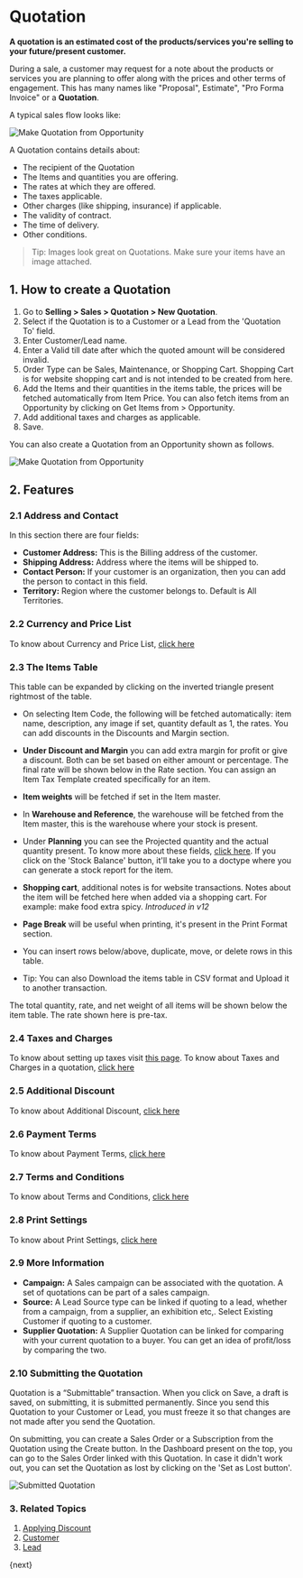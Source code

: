 <!-- add-breadcrumbs -->
# Quotation

**A quotation is an estimated cost of the products/services you're selling to your future/present customer.** 

During a sale, a customer may request for a note about the products
or services you are planning to offer along with the prices and other terms
of engagement. This has many names like "Proposal", Estimate", "Pro Forma
Invoice" or a **Quotation**.

A typical sales flow looks like:

<img class="screenshot" alt="Make Quotation from Opportunity" src="{{docs_base_url}}/assets/img/selling/selling-flow-quo.png">

A Quotation contains details about:

  * The recipient of the Quotation
  * The Items and quantities you are offering.
  * The rates at which they are offered.
  * The taxes applicable.
  * Other charges (like shipping, insurance) if applicable.
  * The validity of contract.
  * The time of delivery.
  * Other conditions.

> Tip: Images look great on Quotations. Make sure your items have an image attached.


## 1. How to create a Quotation
1. Go to **Selling > Sales > Quotation > New Quotation**.
2. Select if the Quotation is to a Customer or a Lead from the 'Quotation To' field.
3. Enter Customer/Lead name.
1. Enter a Valid till date after which the quoted amount will be considered invalid.
1. Order Type can be Sales, Maintenance, or Shopping Cart. Shopping Cart is for website shopping cart and is not intended to be created from here.
4. Add the Items and their quantities in the items table, the prices will be fetched automatically from Item Price. You can also fetch items from an Opportunity by clicking on Get Items from > Opportunity.
5. Add additional taxes and charges as applicable.
6. Save.

You can also create a Quotation from an Opportunity shown as follows.

<img class="screenshot" alt="Make Quotation from Opportunity" src="{{docs_base_url}}/assets/img/selling/make-quote-from-opp.png">

## 2. Features

### 2.1 Address and Contact
In this section there are four fields:

* **Customer Address:** This is the Billing address of the customer.
* **Shipping Address:** Address where the items will be shipped to.
* **Contact Person:** If your customer is an organization, then you can add the person to contact in this field.
* **Territory:** Region where the customer belongs to. Default is All Territories. 

### 2.2 Currency and Price List
To know about Currency and Price List, [click here](/docs/user/manual/en/selling/articles/currency-and-price-list)

### 2.3 The Items Table
This table can be expanded by clicking on the inverted triangle present rightmost of the table.

* On selecting Item Code, the following will be fetched automatically: item name, description, any image if set, quantity default as 1, the rates. You can add discounts in the Discounts and Margin section. 
* **Under Discount and Margin** you can add extra margin for profit or give a discount. Both can be set based on either amount or percentage. The final rate will be shown below in the Rate section. You can assign an Item Tax Template created specifically for an item.
* **Item weights** will be fetched if set in the Item master.
* In **Warehouse and Reference**, the warehouse will be fetched from the Item master, this is the warehouse where your stock is present.
* Under **Planning** you can see the Projected quantity and the actual quantity present. To know more about these fields, [click here](/docs/user/manual/en/stock/projected-quantity). If you click on the 'Stock Balance' button, it'll take you to a doctype where you can generate a stock report for the item.
* **Shopping cart**, additional notes is for website transactions. Notes about the item will be fetched here when added via a shopping cart. For example: make food extra spicy. *Introduced in v12*
* **Page Break** will be useful when printing, it's present in the Print Format section.

* You can insert rows below/above, duplicate, move, or delete rows in this table.

* Tip: You can also Download the items table in CSV format and Upload it to another transaction.

The total quantity, rate, and net weight of all items will be shown below the item table. The rate shown here is pre-tax.

### 2.4 Taxes and Charges
To know about setting up taxes visit [this page](/docs/user/manual/en/setting-up/setting-up-taxes).
To know about Taxes and Charges in a quotation, [click here](/docs/user/manual/en/selling/articles/taxes-and-charges)

### 2.5 Additional Discount
To know about Additional Discount, [click here](/docs/user/manual/en/selling/articles/additional-discount)

### 2.6 Payment Terms
To know about Payment Terms, [click here](/docs/user/manual/en/selling/articles/payment-terms)

### 2.7 Terms and Conditions
To know about Terms and Conditions, [click here](/docs/user/manual/en/selling/articles/terms-and-conditions)

### 2.8 Print Settings
To know about Print Settings, [click here](/docs/user/manual/en/selling/articles/print-settings)

### 2.9 More Information
* **Campaign:** A Sales campaign can be associated with the quotation. A set of quotations can be part of a sales campaign.
* **Source:** A Lead Source type can be linked if quoting to a lead, whether from a campaign, from a supplier, an exhibition etc,. Select Existing Customer if quoting to a customer.
* **Supplier Quotation:** A Supplier Quotation can be linked for comparing with your current quotation to a buyer. You can get an idea of profit/loss by comparing the two.

### 2.10 Submitting the Quotation
Quotation is a “Submittable” transaction. When you click on Save, a draft is saved, on submitting, it is submitted permanently. Since you send this Quotation to
your Customer or Lead, you must freeze it so that changes are not made after
you send the Quotation.

On submitting, you can create a Sales Order or a Subscription from the Quotation using the Create button. In the Dashboard present on the top, you can go to the Sales Order linked with this Quotation. In case it didn't work out, you can set the Quotation as lost by clicking on the 'Set as Lost button'.

<img class="screenshot" alt="Submitted Quotation" src="{{docs_base_url}}/assets/img/selling/submitted-quotation.png">

### 3. Related Topics
1. [Applying Discount](/docs/user/manual/en/selling/articles/applying-discount)
1. [Customer](/docs/user/manual/en/CRM/customer)
1. [Lead](/docs/user/manual/en/CRM/lead)

{next}
